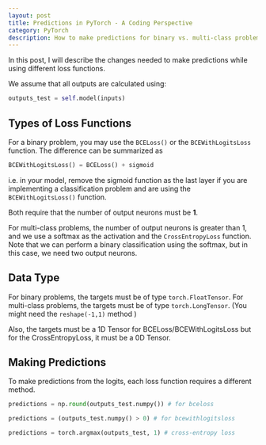 ```yaml
---
layout: post  
title: Predictions in PyTorch - A Coding Perspective  
category: PyTorch  
description: How to make predictions for binary vs. multi-class problems  
---    
```


In this post, I will describe the changes needed to make predictions while using different loss functions.

We assume that all outputs are calculated using:

```python
outputs_test = self.model(inputs)
```

## Types of Loss Functions

For a binary problem, you may use the `BCELoss()` or the `BCEWithLogitsLoss` function. The difference can be summarized as 

```python
BCEWithLogitsLoss() = BCELoss() + sigmoid
```

i.e. in your model, remove the sigmoid function as the last layer if you are implementing a classification problem and are using the `BCEWithLogitsLoss()` function.

Both require that the number of output neurons must be **1**. 

For multi-class problems, the number of output neurons is greater than 1, and we use a softmax as the activation and the `CrossEntropyLoss` function. Note that we can perform a binary classification using the softmax, but in this case, we need two output neurons.

## Data Type
For binary problems, the targets must be of type `torch.FloatTensor`. For multi-class problems, the targets must be of type `torch.LongTensor`. (You might need the `reshape(-1,1)` method )

Also, the targets must be a 1D Tensor for BCELoss/BCEWithLogitsLoss but for the CrossEntropyLoss, it must be a 0D Tensor.


## Making Predictions

To make predictions from the  logits, each loss function requires a different method.

```python
predictions = np.round(outputs_test.numpy()) # for bceloss

predictions = (outputs_test.numpy() > 0) # for bcewithlogitsloss

predictions = torch.argmax(outputs_test, 1) # cross-entropy loss

```

